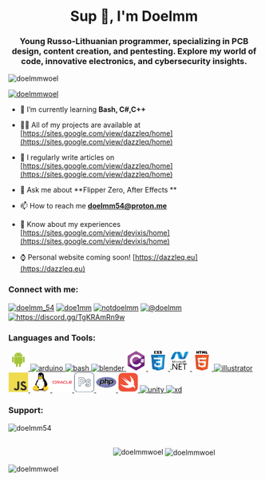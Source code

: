 <h1 align="center">Sup 👋, I'm Doelmm</h1>
<h3 align="center">Young Russo-Lithuanian programmer, specializing in PCB design, content creation, and pentesting. Explore my world of code, innovative electronics, and cybersecurity insights.</h3>

<p align="left"> <img src="https://komarev.com/ghpvc/?username=doelmmwoel&label=Profile%20views&color=0e75b6&style=flat" alt="doelmmwoel" /> </p>

<p align="left"> <a href="https://github.com/ryo-ma/github-profile-trophy"><img src="https://github-profile-trophy.vercel.app/?username=doelmmwoel" alt="doelmmwoel" /></a> </p>

- 🌱 I’m currently learning **Bash, C#,C++**

- 👨‍💻 All of my projects are available at [https://sites.google.com/view/dazzleq/home](https://sites.google.com/view/dazzleq/home)

- 📝 I regularly write articles on [https://sites.google.com/view/dazzleq/home](https://sites.google.com/view/dazzleq/home)

- 💬 Ask me about **Flipper Zero, After Effects **

- 📫 How to reach me **doelmm54@proton.me**

- 📄 Know about my experiences [https://sites.google.com/view/devixis/home](https://sites.google.com/view/devixis/home)

- ⌚ Personal website coming soon! [https://dazzleq.eu](https://dazzleq.eu)

<h3 align="left">Connect with me:</h3>
<p align="left">
<a href="https://twitter.com/doelmm_54" target="blank"><img align="center" src="https://raw.githubusercontent.com/rahuldkjain/github-profile-readme-generator/master/src/images/icons/Social/twitter.svg" alt="doelmm_54" height="30" width="40" /></a>
<a href="https://fb.com/doe1mm" target="blank"><img align="center" src="https://raw.githubusercontent.com/rahuldkjain/github-profile-readme-generator/master/src/images/icons/Social/facebook.svg" alt="doe1mm" height="30" width="40" /></a>
<a href="https://instagram.com/notdoelmm" target="blank"><img align="center" src="https://raw.githubusercontent.com/rahuldkjain/github-profile-readme-generator/master/src/images/icons/Social/instagram.svg" alt="notdoelmm" height="30" width="40" /></a>
<a href="https://www.youtube.com/c/@doelmm" target="blank"><img align="center" src="https://raw.githubusercontent.com/rahuldkjain/github-profile-readme-generator/master/src/images/icons/Social/youtube.svg" alt="@doelmm" height="30" width="40" /></a>
<a href="https://discord.gg/https://discord.gg/TgKRAmRn9w" target="blank"><img align="center" src="https://raw.githubusercontent.com/rahuldkjain/github-profile-readme-generator/master/src/images/icons/Social/discord.svg" alt="https://discord.gg/TgKRAmRn9w" height="30" width="40" /></a>
</p>

<h3 align="left">Languages and Tools:</h3>
<p align="left"> <a href="https://developer.android.com" target="_blank" rel="noreferrer"> <img src="https://raw.githubusercontent.com/devicons/devicon/master/icons/android/android-original-wordmark.svg" alt="android" width="40" height="40"/> </a> <a href="https://www.arduino.cc/" target="_blank" rel="noreferrer"> <img src="https://cdn.worldvectorlogo.com/logos/arduino-1.svg" alt="arduino" width="40" height="40"/> </a> <a href="https://www.gnu.org/software/bash/" target="_blank" rel="noreferrer"> <img src="https://www.vectorlogo.zone/logos/gnu_bash/gnu_bash-icon.svg" alt="bash" width="40" height="40"/> </a> <a href="https://www.blender.org/" target="_blank" rel="noreferrer"> <img src="https://download.blender.org/branding/community/blender_community_badge_white.svg" alt="blender" width="40" height="40"/> </a> <a href="https://www.w3schools.com/cs/" target="_blank" rel="noreferrer"> <img src="https://raw.githubusercontent.com/devicons/devicon/master/icons/csharp/csharp-original.svg" alt="csharp" width="40" height="40"/> </a> <a href="https://www.w3schools.com/css/" target="_blank" rel="noreferrer"> <img src="https://raw.githubusercontent.com/devicons/devicon/master/icons/css3/css3-original-wordmark.svg" alt="css3" width="40" height="40"/> </a> <a href="https://dotnet.microsoft.com/" target="_blank" rel="noreferrer"> <img src="https://raw.githubusercontent.com/devicons/devicon/master/icons/dot-net/dot-net-original-wordmark.svg" alt="dotnet" width="40" height="40"/> </a> <a href="https://www.w3.org/html/" target="_blank" rel="noreferrer"> <img src="https://raw.githubusercontent.com/devicons/devicon/master/icons/html5/html5-original-wordmark.svg" alt="html5" width="40" height="40"/> </a> <a href="https://www.adobe.com/in/products/illustrator.html" target="_blank" rel="noreferrer"> <img src="https://www.vectorlogo.zone/logos/adobe_illustrator/adobe_illustrator-icon.svg" alt="illustrator" width="40" height="40"/> </a> <a href="https://developer.mozilla.org/en-US/docs/Web/JavaScript" target="_blank" rel="noreferrer"> <img src="https://raw.githubusercontent.com/devicons/devicon/master/icons/javascript/javascript-original.svg" alt="javascript" width="40" height="40"/> </a> <a href="https://www.linux.org/" target="_blank" rel="noreferrer"> <img src="https://raw.githubusercontent.com/devicons/devicon/master/icons/linux/linux-original.svg" alt="linux" width="40" height="40"/> </a> <a href="https://www.oracle.com/" target="_blank" rel="noreferrer"> <img src="https://raw.githubusercontent.com/devicons/devicon/master/icons/oracle/oracle-original.svg" alt="oracle" width="40" height="40"/> </a> <a href="https://www.photoshop.com/en" target="_blank" rel="noreferrer"> <img src="https://raw.githubusercontent.com/devicons/devicon/master/icons/photoshop/photoshop-line.svg" alt="photoshop" width="40" height="40"/> </a> <a href="https://www.php.net" target="_blank" rel="noreferrer"> <img src="https://raw.githubusercontent.com/devicons/devicon/master/icons/php/php-original.svg" alt="php" width="40" height="40"/> </a> <a href="https://developer.apple.com/swift/" target="_blank" rel="noreferrer"> <img src="https://raw.githubusercontent.com/devicons/devicon/master/icons/swift/swift-original.svg" alt="swift" width="40" height="40"/> </a> <a href="https://unity.com/" target="_blank" rel="noreferrer"> <img src="https://www.vectorlogo.zone/logos/unity3d/unity3d-icon.svg" alt="unity" width="40" height="40"/> </a> <a href="https://www.adobe.com/products/xd.html" target="_blank" rel="noreferrer"> <img src="https://cdn.worldvectorlogo.com/logos/adobe-xd.svg" alt="xd" width="40" height="40"/> </a> </p>

<h3 align="left">Support:</h3>
<p><a href="https://ko-fi.com/doelmm54"> <img align="left" src="https://cdn.ko-fi.com/cdn/kofi3.png?v=3" height="50" width="210" alt="doelmm54" /></a></p><br><br>

<p><img align="left" src="https://github-readme-stats.vercel.app/api/top-langs?username=doelmm54&show_icons=true&locale=en&layout=compact" alt="doelmmwoel" /></p>

<p>&nbsp;<img align="center" src="https://github-readme-stats.vercel.app/api?username=doelmm54&show_icons=true&locale=en" alt="doelmmwoel" /></p>

<p><img align="center" src="https://github-readme-streak-stats.herokuapp.com/?user=doelmm54&" alt="doelmmwoel" /></p>

